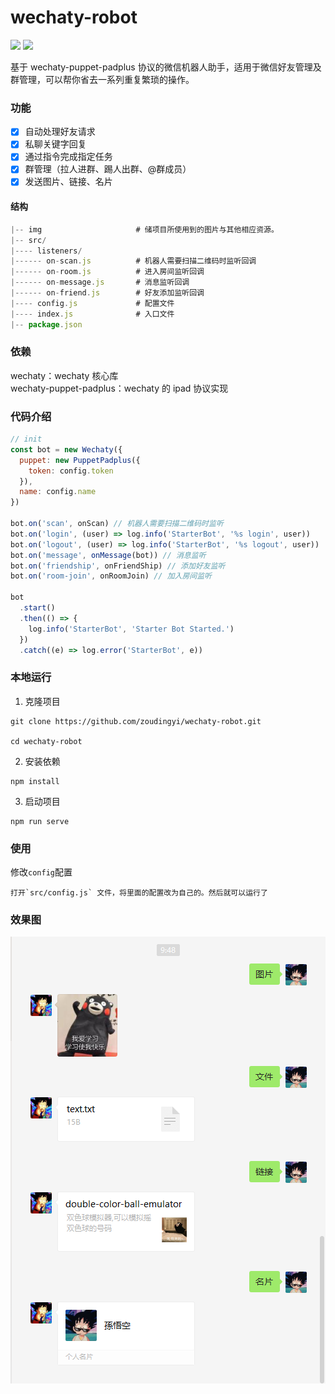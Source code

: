# wechaty-robot

[![](https://img.shields.io/badge/Powered%20By-Wechaty-yellowgreen.svg)](https://github.com/wechaty/wechaty)
[![](https://img.shields.io/badge/Wechaty-%E5%BC%80%E6%BA%90%E6%BF%80%E5%8A%B1%E8%AE%A1%E5%88%92-orange.svg)](https://github.com/juzibot/Welcome/wiki/Everything-about-Wechaty)

基于 wechaty-puppet-padplus 协议的微信机器人助手，适用于微信好友管理及群管理，可以帮你省去一系列重复繁琐的操作。

### 功能

- [x] 自动处理好友请求
- [x] 私聊关键字回复
- [x] 通过指令完成指定任务
- [x] 群管理（拉人进群、踢人出群、@群成员）
- [x] 发送图片、链接、名片

#### 结构

```js
|-- img                     # 储项目所使用到的图片与其他相应资源。
|-- src/
|---- listeners/
|------ on-scan.js          # 机器人需要扫描二维码时监听回调
|------ on-room.js          # 进入房间监听回调
|------ on-message.js       # 消息监听回调
|------ on-friend.js        # 好友添加监听回调
|---- config.js             # 配置文件
|---- index.js              # 入口文件
|-- package.json
```

### 依赖

wechaty：wechaty 核心库<br />wechaty-puppet-padplus：wechaty 的 ipad 协议实现

### 代码介绍

```javascript
// init
const bot = new Wechaty({
  puppet: new PuppetPadplus({
    token: config.token
  }),
  name: config.name
})

bot.on('scan', onScan) // 机器人需要扫描二维码时监听
bot.on('login', (user) => log.info('StarterBot', '%s login', user))
bot.on('logout', (user) => log.info('StarterBot', '%s logout', user))
bot.on('message', onMessage(bot)) // 消息监听
bot.on('friendship', onFriendShip) // 添加好友监听
bot.on('room-join', onRoomJoin) // 加入房间监听

bot
  .start()
  .then(() => {
    log.info('StarterBot', 'Starter Bot Started.')
  })
  .catch((e) => log.error('StarterBot', e))
```

### 本地运行

1. 克隆项目

```shell
git clone https://github.com/zoudingyi/wechaty-robot.git

cd wechaty-robot
```

2. 安装依赖

```shell
npm install
```

3. 启动项目

```shell
npm run serve
```

### 使用

修改`config`配置

    打开`src/config.js` 文件，将里面的配置改为自己的。然后就可以运行了

### 效果图

![效果图](img/chat.png)
